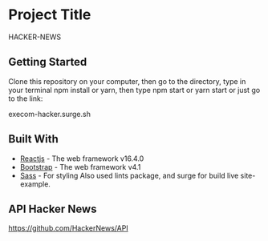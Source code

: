 # Project Title

HACKER-NEWS

## Getting Started

Clone this repository on your computer, then go to the directory, type in your terminal npm install or yarn, then type npm start or yarn start or just go to the link:

execom-hacker.surge.sh


## Built With

* [Reactjs](https://reactjs.org/) - The web framework v16.4.0
* [Bootstrap](https://getbootstrap.com/) - The web framework  v4.1
* [Sass](https://sass-lang.com/) - For styling 
   Also used lints package, and surge for build live site-example.

## API Hacker News

   https://github.com/HackerNews/API